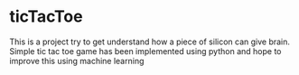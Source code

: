 # ticTacToe
This is a project try to get understand how a piece of silicon can give brain. Simple tic tac toe game has been implemented using python and hope to improve this using machine learning
